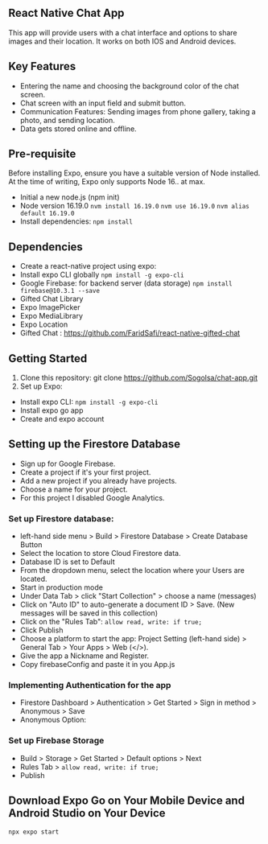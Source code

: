 ## React Native Chat App

This app will provide users with a chat interface and options to share images and their location.
It works on both IOS and Android devices.

## Key Features

- Entering the name and choosing the background color of the chat screen.
- Chat screen with an input field and submit button.
- Communication Features: Sending images from phone gallery, taking a photo, and sending location.
- Data gets stored online and offline.

## Pre-requisite

Before installing Expo, ensure you have a suitable version of Node installed.
At the time of writing, Expo only supports Node 16.. at max.

- Initial a new node.js (npm init)
- Node version 16.19.0
  `nvm install 16.19.0`
  `nvm use 16.19.0`
  `nvm alias default 16.19.0`
- Install dependencies: `npm install`

## Dependencies

- Create a react-native project using expo:
- Install expo CLI globally `npm install -g expo-cli`
- Google Firebase: for backend server (data storage) `npm install firebase@10.3.1 --save`
- Gifted Chat Library
- Expo ImagePicker
- Expo MediaLibrary
- Expo Location
- Gifted Chat : https://github.com/FaridSafi/react-native-gifted-chat

## Getting Started

1. Clone this repository: git clone https://github.com/Sogolsa/chat-app.git
2. Set up Expo:

- Install expo CLI: `npm install -g expo-cli`
- Install expo go app
- Create and expo account

## Setting up the Firestore Database

- Sign up for Google Firebase.
- Create a project if it's your first project.
- Add a new project if you already have projects.
- Choose a name for your project.
- For this project I disabled Google Analytics.

### Set up Firestore database:

- left-hand side menu > Build > Firestore Database > Create Database Button
- Select the location to store Cloud Firestore data.
- Database ID is set to Default
- From the dropdown menu, select the location where your Users are located.
- Start in production mode
- Under Data Tab > click "Start Collection" > choose a name (messages)
- Click on "Auto ID" to auto-generate a document ID > Save. (New messages will be saved in this collection)
- Click on the "Rules Tab": `allow read, write: if true;`
- Click Publish
- Choose a platform to start the app:
  Project Setting (left-hand side) > General Tab > Your Apps > Web (</>).
- Give the app a Nickname and Register.
- Copy firebaseConfig and paste it in you App.js

### Implementing Authentication for the app

- Firestore Dashboard > Authentication > Get Started > Sign in method > Anonymous > Save
- Anonymous Option:

### Set up Firebase Storage

- Build > Storage > Get Started > Default options > Next
- Rules Tab > `allow read, write: if true;`
- Publish

## Download Expo Go on Your Mobile Device and Android Studio on Your Device

`npx expo start`
